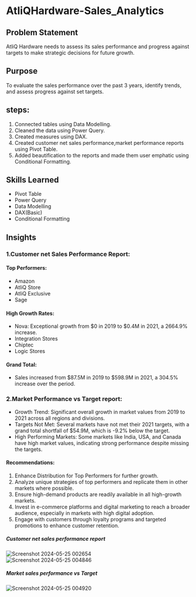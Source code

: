 # AtliQHardware-Sales_Analytics

## Problem Statement
AtliQ Hardware needs to assess its sales performance and progress against targets to make strategic decisions for future growth.

## Purpose
To evaluate the sales performance over the past 3 years, identify trends, and assess progress against set targets.

## steps:
1. Connected tables using Data Modelling.
2. Cleaned the data using Power Query.
3. Created measures using DAX.
4. Created customer net sales performance,market performance reports using Pivot Table.
5. Added beautification to the reports and made them user emphatic using Conditional Formatting.

## Skills Learned
- Pivot Table
- Power Query
- Data Modelling
- DAX(Basic)
- Conditional Formatting

## Insights

### 1.Customer net Sales Performance Report:
#### Top Performers:
- Amazon
- AtliQ Store
- AtliQ Exclusive
- Sage

#### High Growth Rates:
- Nova: Exceptional growth from $0 in 2019 to $0.4M in 2021, a 2664.9% increase.
- Integration Stores
- Chiptec
- Logic Stores

#### Grand Total:
- Sales increased from $87.5M in 2019 to $598.9M in 2021, a 304.5% increase over the period.

### 2.Market Performance vs Target report:
- Growth Trend: Significant overall growth in market values from 2019 to 2021 across all regions and divisions.
- Targets Not Met: Several markets have not met their 2021 targets, with a grand total shortfall of $54.9M, which is -9.2% below the target.
- High Performing Markets: Some markets like India, USA, and Canada have high market values, indicating strong performance despite missing the targets.

#### Recommendations:
1. Enhance Distribution for Top Performers for further growth.
2. Analyze unique strategies of top performers and replicate them in other markets where possible.
3. Ensure high-demand products are readily available in all high-growth markets.
4. Invest in e-commerce platforms and digital marketing to reach a broader audience, especially in markets with high digital adoption.
5. Engage with customers through loyalty programs and targeted promotions to enhance customer retention.

##### Customer net sales performance report
![Screenshot 2024-05-25 002654](https://github.com/hKasturik/AtliQHardware-Sales_Analytics-/assets/170725023/78a57ab1-8759-4fa6-bc44-69e4bbfb26ad)           
![Screenshot 2024-05-25 004846](https://github.com/hKasturik/AtliQHardware-Sales_Analytics-/assets/170725023/acdf252f-1308-46b6-8232-89b0b5000c99)

##### Market sales performance vs Target
![Screenshot 2024-05-25 004920](https://github.com/hKasturik/AtliQHardware-Sales_Analytics-/assets/170725023/2fe6b231-e286-407e-ad42-319622884581)







